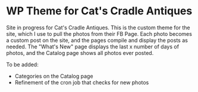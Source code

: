 # WP Theme for Cat's Cradle Antiques

Site in progress for Cat's Cradle Antiques. This is the custom theme for the site, which I use to pull the photos from their FB Page. Each photo becomes a custom post on the site, and the pages compile and display the posts as needed. The "What's New" page displays the last x number of days of photos, and the Catalog page shows all photos ever posted.

To be added:
- Categories on the Catalog page
- Refinement of the cron job that checks for new photos
